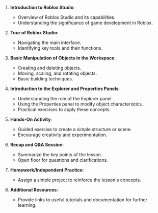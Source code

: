 1. **Introduction to Roblox Studio**:
   - Overview of Roblox Studio and its capabilities.
   - Understanding the significance of game development in Roblox.

2. **Tour of Roblox Studio**:
   - Navigating the main interface.
   - Identifying key tools and their functions.

3. **Basic Manipulation of Objects in the Workspace**:
   - Creating and deleting objects.
   - Moving, scaling, and rotating objects.
   - Basic building techniques.

4. **Introduction to the Explorer and Properties Panels**:
   - Understanding the role of the Explorer panel.
   - Using the Properties panel to modify object characteristics.
   - Practical exercises to apply these concepts.

5. **Hands-On Activity**:
   - Guided exercise to create a simple structure or scene.
   - Encourage creativity and experimentation.

6. **Recap and Q&A Session**:
   - Summarize the key points of the lesson.
   - Open floor for questions and clarifications.

7. **Homework/Independent Practice**:
   - Assign a simple project to reinforce the lesson's concepts.

8. **Additional Resources**:
   - Provide links to useful tutorials and documentation for further learning.